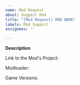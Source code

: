 ```yaml
---
name: Mod Request
about: Suggest Mod
title: "[Mod Request] MOD NAME"
labels: Mod Support
assignees: ''

---
```


**Description**

Link to the Mod's Project:

Modloader:

Game Versions:
